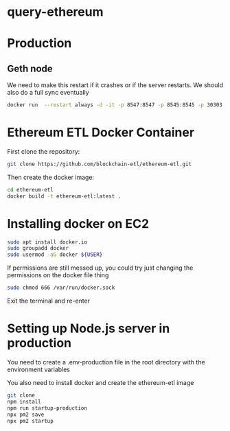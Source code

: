 # query-ethereum

# Production

## Geth node

We need to make this restart if it crashes or if the server restarts. We should also do a full sync eventually

```bash
docker run  --restart always -d -it -p 8547:8547 -p 8545:8545 -p 30303:30303 -v ~/development/query-ethereum/geth-data:/root/.ethereum ethereum/client-go --graphql --graphql.addr 0.0.0.0 --rpc --rpcaddr 0.0.0.0 --nousb --graphql.vhosts=* --rpcvhosts=*
```

# Ethereum ETL Docker Container

First clone the repository:

```bash
git clone https://github.com/blockchain-etl/ethereum-etl.git
```

Then create the docker image:

```bash
cd ethereum-etl
docker build -t ethereum-etl:latest .
```

# Installing docker on EC2

```bash
sudo apt install docker.io
sudo groupadd docker
sudo usermod -aG docker ${USER}
```
If permissions are still messed up, you could try just changing the permissions on the docker file thing

```bash
sudo chmod 666 /var/run/docker.sock
```

Exit the terminal and re-enter

# Setting up Node.js server in production

You need to create a .env-production file in the root directory with the environment variables

You also need to install docker and create the ethereum-etl image

```bash
git clone
npm install
npm run startup-production
npx pm2 save
npx pm2 startup
```